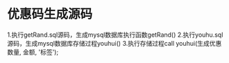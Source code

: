 # 优惠码生成源码
1.执行getRand.sql源码，生成mysql数据库执行函数getRand()
2.执行youhu.sql源码，生成mysql数据库存储过程youhui()
3.执行存储过程call youhui(生成优惠数量, 金额, '标签');
